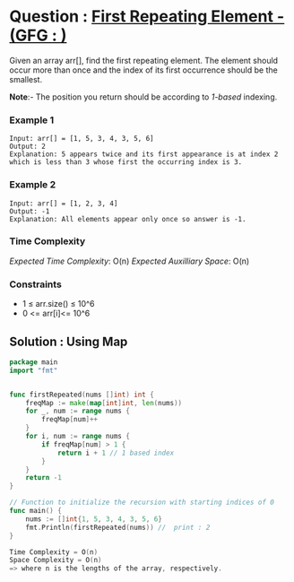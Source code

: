 # Question : [First Repeating Element - (GFG : )](https://www.geeksforgeeks.org/problems/first-repeating-element4018/1)

Given an array arr[], find the first repeating element. The element should occur more than once and the index of its first occurrence should be the smallest.

**Note**:- The position you return should be according to *1-based* indexing. 

### Example 1

```
Input: arr[] = [1, 5, 3, 4, 3, 5, 6]
Output: 2
Explanation: 5 appears twice and its first appearance is at index 2 which is less than 3 whose first the occurring index is 3.

```

### Example 2

```
Input: arr[] = [1, 2, 3, 4]
Output: -1
Explanation: All elements appear only once so answer is -1.

```
### Time Complexity
*Expected Time Complexity*: O(n)
*Expected Auxilliary Space*: O(n)

### Constraints

-  1 ≤ arr.size() ≤ 10^6
-  0 <= arr[i]<= 10^6

## Solution : Using Map 

```GO
package main
import "fmt"


func firstRepeated(nums []int) int {
	freqMap := make(map[int]int, len(nums))
	for _, num := range nums {
		freqMap[num]++
	}
	for i, num := range nums {
		if freqMap[num] > 1 {
			return i + 1 // 1 based index 
		}
	}
	return -1
}

// Function to initialize the recursion with starting indices of 0
func main() {
    nums := []int{1, 5, 3, 4, 3, 5, 6}
    fmt.Println(firstRepeated(nums)) //  print : 2
}

Time Complexity = O(n)
Space Complexity = O(n)
=> where n is the lengths of the array, respectively.
```

